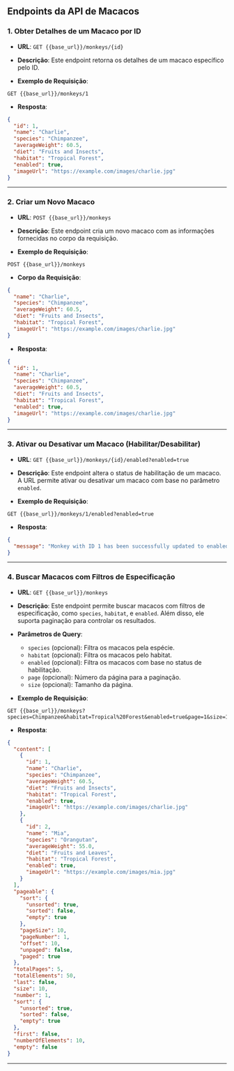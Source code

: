 

## Endpoints da API de Macacos

### 1. **Obter Detalhes de um Macaco por ID**

* **URL**: `GET {{base_url}}/monkeys/{id}`

* **Descrição**: Este endpoint retorna os detalhes de um macaco específico pelo ID.

* **Exemplo de Requisição**:

```http
GET {{base_url}}/monkeys/1
```

* **Resposta**:

```json
{
  "id": 1,
  "name": "Charlie",
  "species": "Chimpanzee",
  "averageWeight": 60.5,
  "diet": "Fruits and Insects",
  "habitat": "Tropical Forest",
  "enabled": true,
  "imageUrl": "https://example.com/images/charlie.jpg"
}
```

---

### 2. **Criar um Novo Macaco**

* **URL**: `POST {{base_url}}/monkeys`

* **Descrição**: Este endpoint cria um novo macaco com as informações fornecidas no corpo da requisição.

* **Exemplo de Requisição**:

```http
POST {{base_url}}/monkeys
```

* **Corpo da Requisição**:

```json
{
  "name": "Charlie",
  "species": "Chimpanzee",
  "averageWeight": 60.5,
  "diet": "Fruits and Insects", 
  "habitat": "Tropical Forest",
  "imageUrl": "https://example.com/images/charlie.jpg"
}
```

* **Resposta**:

```json
{
  "id": 1,
  "name": "Charlie",
  "species": "Chimpanzee",
  "averageWeight": 60.5,
  "diet": "Fruits and Insects",
  "habitat": "Tropical Forest",
  "enabled": true,
  "imageUrl": "https://example.com/images/charlie.jpg"
}
```

---

### 3. **Ativar ou Desativar um Macaco (Habilitar/Desabilitar)**

* **URL**: `GET {{base_url}}/monkeys/{id}/enabled?enabled=true`

* **Descrição**: Este endpoint altera o status de habilitação de um macaco. A URL permite ativar ou desativar um macaco com base no parâmetro `enabled`.

* **Exemplo de Requisição**:

```http
GET {{base_url}}/monkeys/1/enabled?enabled=true
```

* **Resposta**:

```json
{
  "message": "Monkey with ID 1 has been successfully updated to enabled."
}
```

---

### 4. **Buscar Macacos com Filtros de Especificação**

* **URL**: `GET {{base_url}}/monkeys`

* **Descrição**: Este endpoint permite buscar macacos com filtros de especificação, como `species`, `habitat`, e `enabled`. Além disso, ele suporta paginação para controlar os resultados.

* **Parâmetros de Query**:

  * `species` (opcional): Filtra os macacos pela espécie.
  * `habitat` (opcional): Filtra os macacos pelo habitat.
  * `enabled` (opcional): Filtra os macacos com base no status de habilitação.
  * `page` (opcional): Número da página para a paginação.
  * `size` (opcional): Tamanho da página.

* **Exemplo de Requisição**:

```http
GET {{base_url}}/monkeys?species=Chimpanzee&habitat=Tropical%20Forest&enabled=true&page=1&size=10
```

* **Resposta**:

```json
{
  "content": [
    {
      "id": 1,
      "name": "Charlie",
      "species": "Chimpanzee",
      "averageWeight": 60.5,
      "diet": "Fruits and Insects",
      "habitat": "Tropical Forest",
      "enabled": true,
      "imageUrl": "https://example.com/images/charlie.jpg"
    },
    {
      "id": 2,
      "name": "Mia",
      "species": "Orangutan",
      "averageWeight": 55.0,
      "diet": "Fruits and Leaves",
      "habitat": "Tropical Forest",
      "enabled": true,
      "imageUrl": "https://example.com/images/mia.jpg"
    }
  ],
  "pageable": {
    "sort": {
      "unsorted": true,
      "sorted": false,
      "empty": true
    },
    "pageSize": 10,
    "pageNumber": 1,
    "offset": 10,
    "unpaged": false,
    "paged": true
  },
  "totalPages": 5,
  "totalElements": 50,
  "last": false,
  "size": 10,
  "number": 1,
  "sort": {
    "unsorted": true,
    "sorted": false,
    "empty": true
  },
  "first": false,
  "numberOfElements": 10,
  "empty": false
}
```

---

